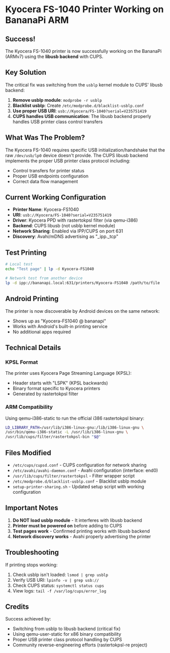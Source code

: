 # Kyocera FS-1040 Printer Working on BananaPi ARM

## Success!

The Kyocera FS-1040 printer is now successfully working on the BananaPi (ARMv7) using the **libusb backend** with CUPS.

## Key Solution

The critical fix was switching from the `usblp` kernel module to CUPS' libusb backend:

1. **Remove usblp module**: `modprobe -r usblp`
2. **Blacklist usblp**: Create `/etc/modprobe.d/blacklist-usblp.conf`
3. **Use proper USB URI**: `usb://Kyocera/FS-1040?serial=V235751419`
4. **CUPS handles USB communication**: The libusb backend properly handles USB printer class control transfers

## What Was The Problem?

The Kyocera FS-1040 requires specific USB initialization/handshake that the raw `/dev/usb/lp0` device doesn't provide. The CUPS libusb backend implements the proper USB printer class protocol including:
- Control transfers for printer status
- Proper USB endpoints configuration
- Correct data flow management

## Current Working Configuration

- **Printer Name**: Kyocera-FS1040
- **URI**: `usb://Kyocera/FS-1040?serial=V235751419`
- **Driver**: Kyocera PPD with rastertokpsl filter (via qemu-i386)
- **Backend**: CUPS libusb (not usblp kernel module)
- **Network Sharing**: Enabled via IPP/CUPS on port 631
- **Discovery**: Avahi/mDNS advertising as "_ipp._tcp"

## Test Printing

```bash
# Local test
echo "Test page" | lp -d Kyocera-FS1040

# Network test from another device
lp -d ipp://bananapi.local:631/printers/Kyocera-FS1040 /path/to/file
```

## Android Printing

The printer is now discoverable by Android devices on the same network:
- Shows up as "Kyocera-FS1040 @ bananapi"
- Works with Android's built-in printing service
- No additional apps required

## Technical Details

### KPSL Format
The printer uses Kyocera Page Streaming Language (KPSL):
- Header starts with "LSPK" (KPSL backwards)
- Binary format specific to Kyocera printers
- Generated by rastertokpsl filter

### ARM Compatibility
Using qemu-i386-static to run the official i386 rastertokpsl binary:
```bash
LD_LIBRARY_PATH=/usr/lib/i386-linux-gnu:/lib/i386-linux-gnu \
/usr/bin/qemu-i386-static -L /usr/lib/i386-linux-gnu \
/usr/lib/cups/filter/rastertokpsl-bin "$@"
```

## Files Modified

- `/etc/cups/cupsd.conf` - CUPS configuration for network sharing
- `/etc/avahi/avahi-daemon.conf` - Avahi configuration (interface: end0)
- `/usr/lib/cups/filter/rastertokpsl` - Filter wrapper script
- `/etc/modprobe.d/blacklist-usblp.conf` - Blacklist usblp module
- `setup-printer-sharing.sh` - Updated setup script with working configuration

## Important Notes

1. **Do NOT load usblp module** - It interferes with libusb backend
2. **Printer must be powered on** before adding to CUPS
3. **Test pages work** - Confirmed printing works with libusb backend
4. **Network discovery works** - Avahi properly advertising the printer

## Troubleshooting

If printing stops working:
1. Check usblp isn't loaded: `lsmod | grep usblp`
2. Verify USB URI: `lpinfo -v | grep usb://`
3. Check CUPS status: `systemctl status cups`
4. View logs: `tail -f /var/log/cups/error_log`

## Credits

Success achieved by:
- Switching from usblp to libusb backend (critical fix)
- Using qemu-user-static for x86 binary compatibility
- Proper USB printer class protocol handling by CUPS
- Community reverse-engineering efforts (rastertokpsl-re project)